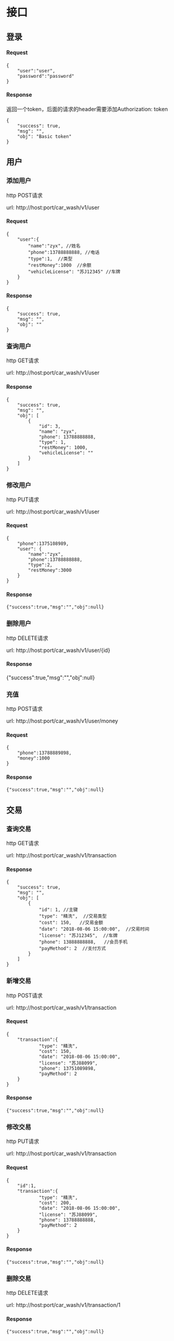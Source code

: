 # 接口

## 登录

#### Request

```
{
	"user":"user",
	"password":"password"
}
```

#### Response

返回一个token，后面的请求的header需要添加Authorization: token

```
{
    "success": true,
    "msg": "",
    "obj": "Basic token"
}
```

## 用户

### 添加用户

http POST请求

url: http://host:port/car_wash/v1/user

#### Request

```
{
    "user":{
        "name":"zyx", //姓名
        "phone":13788888888, //电话
        "type":1,  //类型
        "restMoney":1000  //余额
        "vehicleLicense": "苏J12345" //车牌
    }
}
```

#### Response

```
{
    "success": true,
    "msg": "",
    "obj": ""
}
```

### 查询用户

http GET请求

url: http://host:port/car_wash/v1/user

#### Response

```
{
    "success": true,
    "msg": "",
    "obj": [
        {
            "id": 3,
            "name": "zyx",
            "phone": 13788888888,
            "type": 1,
            "restMoney": 1000,
            "vehicleLicense": ""
        }
    ]
}
```

### 修改用户

http PUT请求

url: http://host:port/car_wash/v1/user

#### Request

```
{
	"phone":1375108989,
	"user": {
	    "name":"zyx",
	    "phone":13788888888,
	    "type":2,
	    "restMoney":3000
	}
}
```

#### Response

```
{"success":true,"msg":"","obj":null}
```

### 删除用户

http DELETE请求

url: http://host:port/car_wash/v1/user/{id}

#### Response

{"success":true,"msg":"","obj":null}

### 充值

http POST请求

url: http://host:port/car_wash/v1/user/money

#### Request

```
{
    "phone":13788889898,
    "money":1000
}
```

#### Response

```
{"success":true,"msg":"","obj":null}
```

## 交易

### 查询交易

http GET请求

url: http://host:port/car_wash/v1/transaction

#### Response

```
{
    "success": true,
    "msg": "",
    "obj": [
        {
            "id": 1, //主键
            "type": "精洗",  //交易类型
            "cost": 150,   //交易金额
            "date": "2018-08-06 15:00:00",  //交易时间
            "license": "苏J12345",  //车牌
            "phone": 13888888888,   //会员手机
            "payMethod": 2  //支付方式
        }
    ]
}
```

### 新增交易

http POST请求

url: http://host:port/car_wash/v1/transaction

#### Request

```
{
    "transaction":{
            "type": "精洗",
            "cost": 150,
            "date": "2018-08-06 15:00:00",
            "license": "苏J88099",
            "phone": 13751089898,
            "payMethod": 2
    }
}
```

#### Response

```
{"success":true,"msg":"","obj":null}
```

### 修改交易

http PUT请求

url: http://host:port/car_wash/v1/transaction

#### Request

```
{   
    "id":1,
    "transaction":{
            "type": "精洗",
            "cost": 200,
            "date": "2018-08-06 15:00:00",
            "license": "苏J88099",
            "phone": 13788888888,
            "payMethod": 2
    }
}
```

#### Response

```
{"success":true,"msg":"","obj":null}
```

### 删除交易

http DELETE请求

url: http://host:port/car_wash/v1/transaction/1

#### Response

```
{"success":true,"msg":"","obj":null}
```